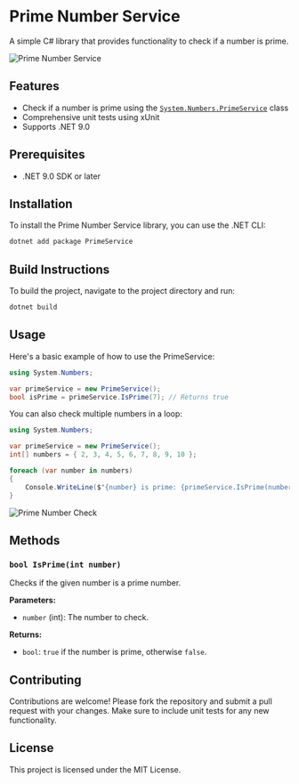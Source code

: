 # Prime Number Service

A simple C# library that provides functionality to check if a number is prime.

![Prime Number Service](images/prime-service-banner.png)

## Features

- Check if a number is prime using the [`System.Numbers.PrimeService`](APL2007M4PrimeService/Numbers/PrimeService.cs) class
- Comprehensive unit tests using xUnit
- Supports .NET 9.0

## Prerequisites

- .NET 9.0 SDK or later

## Installation

To install the Prime Number Service library, you can use the .NET CLI:

```bash
dotnet add package PrimeService
```

## Build Instructions

To build the project, navigate to the project directory and run:

```bash
dotnet build
```

## Usage

Here's a basic example of how to use the PrimeService:

```csharp
using System.Numbers;

var primeService = new PrimeService();
bool isPrime = primeService.IsPrime(7); // Returns true
```

You can also check multiple numbers in a loop:

```csharp
using System.Numbers;

var primeService = new PrimeService();
int[] numbers = { 2, 3, 4, 5, 6, 7, 8, 9, 10 };

foreach (var number in numbers)
{
    Console.WriteLine($"{number} is prime: {primeService.IsPrime(number)}");
}
```

![Prime Number Check](images/prime-check-example.png)

## Methods

### `bool IsPrime(int number)`

Checks if the given number is a prime number.

**Parameters:**

- `number` (int): The number to check.

**Returns:**

- `bool`: `true` if the number is prime, otherwise `false`.

## Contributing

Contributions are welcome! Please fork the repository and submit a pull request with your changes. Make sure to include unit tests for any new functionality.

## License

This project is licensed under the MIT License.